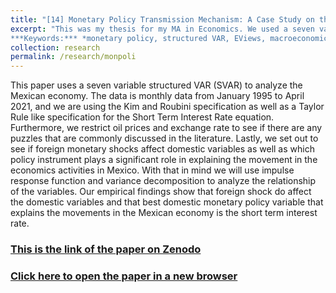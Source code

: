 ```yaml
---
title: "[14] Monetary Policy Transmission Mechanism: A Case Study on the Mexican Economy (2022)"
excerpt: "This was my thesis for my MA in Economics. We used a seven variable structured VAR to analyze which macroeconomic variable best describes the monetary policy transmission. Published on *Zenodo*.<br>
***Keywords:*** *monetary policy, structured VAR, EViews, macroeconomics, graduate*" #add this to add an image inside the "" <br/><img src='R001_padic/500x300.png'>
collection: research
permalink: /research/monpoli
---
```

This paper uses a seven variable structured VAR (SVAR) to analyze the Mexican economy. The data is monthly data from January 1995 to April 2021, and we are using the Kim and Roubini specification as well as a Taylor Rule like specification for the Short Term Interest Rate equation. Furthermore, we restrict oil prices and exchange rate to see if there are any puzzles that are commonly discussed in the literature. Lastly, we set out to see if foreign monetary shocks affect domestic variables as well as which policy instrument plays a significant role in explaining the movement in the economics activities in Mexico. With that in mind we will use impulse response function and variance decomposition to analyze the relationship of the variables. Our empirical findings show that foreign shock do affect the domestic variables and that best domestic monetary policy variable that explains the movements in the Mexican economy is the short term interest rate.


### [This is the link of the paper on Zenodo](https://zenodo.org/records/6578736)


### [Click here to open the paper in a new browser](R014_monpoli/Negron_Thesis_FINAL.pdf)
<object data="R014_monpoli/Negron_Thesis_FINAL.pdf#view=fitH&toolbar=0" width="1000" height="1000" type='application/pdf' style='pointer-events: none'></object>


